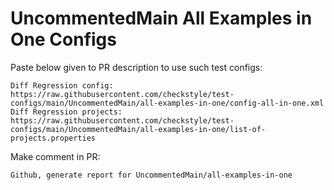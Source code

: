 # UncommentedMain All Examples in One Configs
Paste below given to PR description to use such test configs:
```
Diff Regression config: https://raw.githubusercontent.com/checkstyle/test-configs/main/UncommentedMain/all-examples-in-one/config-all-in-one.xml
Diff Regression projects: https://raw.githubusercontent.com/checkstyle/test-configs/main/UncommentedMain/all-examples-in-one/list-of-projects.properties
```
Make comment in PR:
```
Github, generate report for UncommentedMain/all-examples-in-one
```
